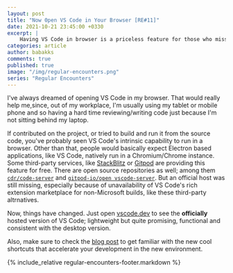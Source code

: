 ```yaml
---
layout: post
title: "Now 0pen VS Code in Your Browser [RE#11]"
date: 2021-10-21 23:45:00 +0330
excerpt: |
    Having VS Code in browser is a priceless feature for those who miss it while working with their mobile phones or tablets. Although there are viable third-party services, but now the official version goes public.
categories: article
author: babakks
comments: true
published: true
image: "/img/regular-encounters.png"
series: "Regular Encounters"
---
```


I've always dreamed of opening VS Code in my browser. That would really help me,since, out of my workplace, I'm usually using my tablet or mobile phone and so having a hard time reviewing/writing code just because I'm not sitting behind my laptop.

If contributed on the project, or tried to build and run it from the source code, you've probably seen VS Code's intrinsic capability to run in a browser. Other than that, people would basically expect Electron based applications, like VS Code, natively run in a Chromium/Chrome instance. Some third-party services, like [StackBlitz][stackblitz] or [Gitpod][gitpod] are providing this feature for free. There are open source repositories as well; among them [`cdr/code-server`][code-server] and [`gitpod-io/open vscode-server`][gitpod-github]. But an official host was still missing, especially because of unavailability of VS Code's rich extension marketplace for non-Microsoft builds, like these third-party altrnatives.

[stackblitz]: https://stackblitz.com
[gitpod]: https://gitpod.io
[code-server]: https://github.com/cdr/code-server
[gitpod-github]: https://github.com/gitpod-io/openvscode-server

Now, things have changed. Just open [vscode.dev][vscode-dev] to see the **officially** hosted version of VS Code; lightweight but quite promising, functional and consistent with the desktop version.

Also, make sure to check the [blog post][blog] to get familiar with the new cool shortcuts that accelerate your development in the new environment.

[vscode-dev]: https://vscode.dev
[blog]: https://code.visualstudio.com/blogs/2021/10/20/vscode-dev

{% include_relative regular-encounters-footer.markdown %}

